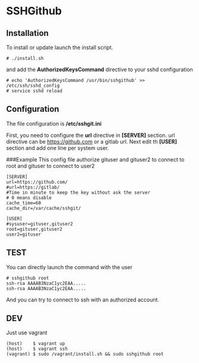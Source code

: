 # SSHGithub

## Installation
To install or update launch the install script.

	# ./install.sh

and add the **AuthorizedKeysCommand** directive to your sshd configuration

	# echo 'AuthorizedKeysCommand /usr/bin/sshgithub' >> /etc/ssh/sshd_config
	# service sshd reload
	
## Configuration
The file configuration is **/etc/sshgit.ini**

First, you need to configure the **url** directive in **[SERVER]** section. url directive can be https://github.com or a gitlab url. Next edit th **[USER]** section and add one line per system user.

###Example
This config file authorize gituser and gituser2 to connect to root and gituser to connect to user2

	[SERVER]
	url=https://github.com/
	#url=https://gitlab/
	#Time in minute to keep the key without ask the server
	# 0 means disable
	cache_time=60
	cache_dir=/var/cache/sshgit/

	[USER]
	#sysuser=gituser,gituser2
	root=gituser,gituser2
	user2=gituser


## TEST
You can directly launch the command with the user

	# sshgithub root
	ssh-rsa AAAAB3NzaC1yc2EAA.....
	ssh-rsa AAAAB3NzaC1yc2EAA.....
	
And you can try to connect to ssh with an authorized account.

## DEV
Just use vagrant

	(host)    $ vagrant up
	(host)	  $ vagrant ssh
	(vagrant) $ sudo /vagrant/install.sh && sudo sshgithub root	